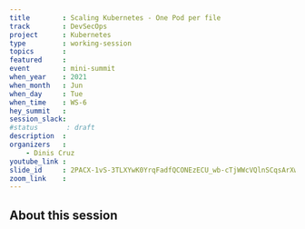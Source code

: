 ```yaml
---
title        : Scaling Kubernetes - One Pod per file
track        : DevSecOps
project      : Kubernetes
type         : working-session
topics       :
featured     :
event        : mini-summit
when_year    : 2021
when_month   : Jun
when_day     : Tue
when_time    : WS-6
hey_summit   : 
session_slack:
#status       : draft
description  :
organizers   : 
    - Dinis Cruz
youtube_link :
slide_id     : 2PACX-1vS-3TLXYwK0YrqFadfQCONEzECU_wb-cTjWWcVQlnSCqsArXwvERLEdD5Fkwb3hO0IKEx6qp9E7b9Vb
zoom_link    : 
---
```


## About this session

